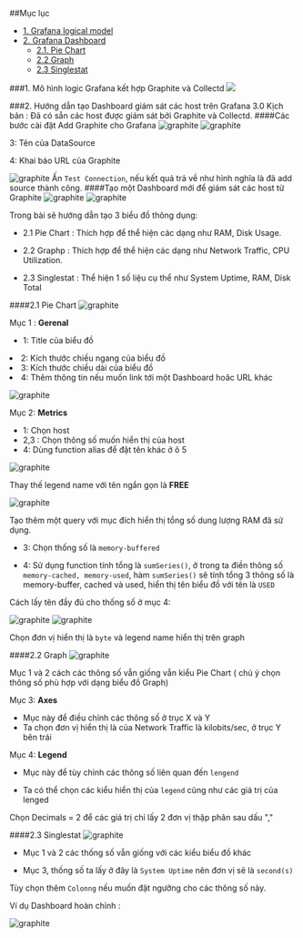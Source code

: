 ##Mục lục 
*	[1. Grafana logical model](#model)
*	[2. Grafana Dashboard](#dashboard)
	*	[2.1.	Pie Chart](#pie)
	*	[2.2	Graph](#graph)
	*	[2.3	Singlestat](#single)
	
<a name="model"> </a> 
###1. Mô hình logic Grafana kết hợp Graphite và Collectd
<img src="http://i.imgur.com/5GWXWLB.png">

<a name="dashboard"> </a> ###2. Hướng dẫn tạo Dashboard giám sát các host trên Grafana 3.0
Kịch bản : Đã có sẵn các host được giám sát bởi Graphite và Collectd.
####Các bước cài đặt
Add Graphite cho Grafana
![graphite](/images/Gra1.png)
![graphite](/images/Gra2.png)

3: Tên của DataSource

4: Khai báo URL của Graphite

![graphite](/images/Gra3.png)
Ấn `Test Connection`, nếu kết quả trả về như hình nghĩa là đã add source thành công.
####Tạo một Dashboard mới để giám sát các host từ Graphite
![graphite](/images/Gra4.png)
![graphite](/images/Gra5.png)

Trong bài sẽ hướng dẫn tạo 3 biểu đồ thông dụng:

 - 2.1 Pie Chart : Thích hợp để thể hiện các dạng như RAM, Disk Usage.

 - 2.2 Graphp : Thích hợp để thể hiện các dạng như Network Traffic, CPU Utilization.

 - 2.3 Singlestat : Thể hiện 1 số liệu cụ thể như System Uptime, RAM, Disk Total

<a name="pie"> </a> 
####2.1 Pie Chart
![graphite](/images/Gra6.png)

Mục 1 : **Gerenal**

 - 1: Title của biểu đồ</ul>
 - 2: Kích thước chiều ngang của biểu đồ
 - 3: Kích thước chiều dài của biểu đồ
 - 4: Thêm thông tin nếu muốn link tới một Dashboard hoăc URL khác

![graphite](/images/Gra8.png)

Mục 2: **Metrics**

 - 1: Chọn host
 - 2,3 : Chọn thông số muốn hiển thị của host
 - 4: Dùng function alias để đặt tên khác ở ô 5

![graphite](/images/Gra9.png)

Thay thế legend name với tên ngắn gọn là **FREE**

![graphite](/images/Gra10.png)

Tạo thêm một query với mục đích hiển thị tổng số dung lượng RAM đã sử dụng.

 - 3: Chọn thống số là `memory-buffered`

 - 4: Sử dụng function tính tổng là `sumSeries()`, ở trong ta điền thông số `memory-cached, memory-used`, hàm `sumSeries()` sẽ tính tổng 3 thông số
là memory-buffer, cached và used, hiển thị tên biểu đồ với tên là `USED`


Cách lấy tên đầy đủ cho thống số ở mục 4:

![graphite](/images/Gra7.png)
![graphite](/images/Gra11.png)

Chọn đơn vị hiển thị là `byte` và legend name hiển thị trên graph

<a name="graph"> </a> 
####2.2 Graph
![graphite](/images/Gra12.png)

Mục 1 và 2 cách các thông số vẫn giống vẫn kiểu Pie Chart ( chú ý chọn thông số phù hợp với dạng biểu đồ Graph)

Mục 3: **Axes**

- Mục này để điều chỉnh các thông số ở trục X và Y
- Ta chọn đơn vị hiển thị là của Network Traffic là kilobits/sec, ở trục Y bên trái

Mục 4: **Legend**
 - Mục này để tùy chỉnh các thông số liên quan đến `lengend`
 
 - Ta có thể chọn các kiểu hiển thị của `legend` cũng như các giá trị của lenged

Chọn Decimals = 2 để các giá trị chỉ lấy 2 đơn vị thập phân sau dấu ","

<a name="single"> </a> 
####2.3 Singlestat
![graphite](/images/Gra16.png)
 - Mục 1 và 2 các thống số vẫn giống với các kiểu biểu đồ khác 

 - Mục 3, thống số ta lấy ở đây là `System Uptime` nên đơn vị sẽ là `second(s)`

Tùy chọn thêm `Colonng` nếu muốn đặt ngưỡng cho các thông số này.

Ví dụ Dashboard hoàn chỉnh : 

![graphite](/images/Gra17.png)

